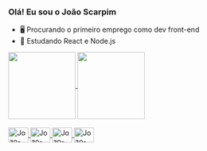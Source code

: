 ### Olá! Eu sou o João Scarpim

- 🖥 Procurando o primeiro emprego como dev front-end
- 🧠 Estudando React e Node.js


<div>
      <a href="https://github.com/Joao-Scarpim">
     <img height="135em" align="center" src="https://github-readme-stats.vercel.app/api?username=Joao-Scarpim&hide=prs,issues,contribs&count_private=true&show_icons=true&theme=rose_pine" />
     <img height="135em" align="center" src="https://github-readme-stats.vercel.app/api/top-langs/?username=Joao-Scarpim&layout=compact&theme=rose_pine" />
</div>

<div style="display: inline_block"><br>
  <img align="center" alt="Joao-Js" height="30" width="40" src="https://cdn.jsdelivr.net/gh/devicons/devicon/icons/javascript/javascript-original.svg">
  <img align="center" alt="Joao-React" height="30" width="40" src="https://cdn.jsdelivr.net/gh/devicons/devicon/icons/react/react-original.svg">
  <img align="center" alt="Joao-HTML" height="30" width="40" src="https://cdn.jsdelivr.net/gh/devicons/devicon/icons/html5/html5-original.svg">
  <img align="center" alt="Joao-CSS" height="30" width="40" src="https://cdn.jsdelivr.net/gh/devicons/devicon/icons/css3/css3-original.svg">
</div>
